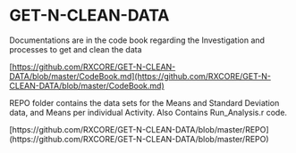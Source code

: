 GET-N-CLEAN-DATA
================



<p>
Documentations are in the code book regarding the Investigation and processes to get and clean the data
</p>

[https://github.com/RXCORE/GET-N-CLEAN-DATA/blob/master/CodeBook.md](https://github.com/RXCORE/GET-N-CLEAN-DATA/blob/master/CodeBook.md)




<p>
REPO folder contains the data sets for the Means and Standard Deviation data, and Means per individual Activity.
Also Contains Run_Analysis.r code.
</p>
[https://github.com/RXCORE/GET-N-CLEAN-DATA/blob/master/REPO](https://github.com/RXCORE/GET-N-CLEAN-DATA/blob/master/REPO)
